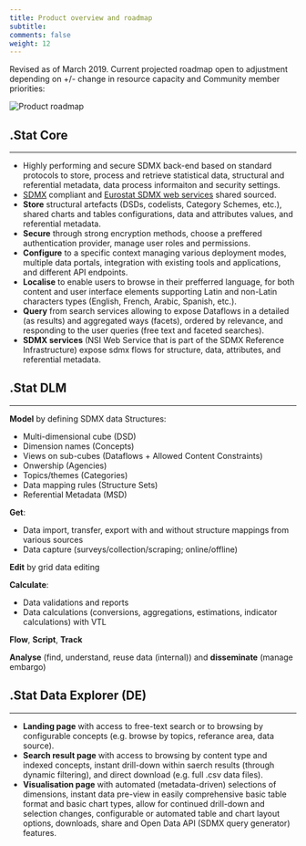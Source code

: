 ```yaml
---
title: Product overview and roadmap
subtitle: 
comments: false
weight: 12
---
```

Revised as of March 2019. Current projected roadmap open to adjustment depending on +/- change in resource capacity and Community member priorities:<br>

![Product roadmap](/images/Product_Roadmap.png)

## .Stat Core
---
* Highly performing and secure SDMX back-end based on standard protocols to store, process and retrieve statistical data, structural and referential metadata, data process informaiton and security settings.
* [SDMX](http://sdmx.org/) compliant and [Eurostat SDMX web services](https://ec.europa.eu/eurostat/web/sdmx-web-services) shared sourced.
* **Store** structural artefacts (DSDs, codelists, Category Schemes, etc.), shared charts and tables configurations, data and attributes values, and referential metadata.
* **Secure** through strong encryption methods, choose a preffered authentication provider, manage user roles and permissions.
* **Configure** to a specific context managing various deployment modes, multiple data portals, integration with existing tools and applications, and different API endpoints.
* **Localise** to enable users to browse in their prefferred language, for both content and user interface elements supporting Latin and non-Latin characters types (English, French, Arabic, Spanish, etc.).
* **Query** from search services allowing to expose Dataflows in a detailed (as results) and aggregated ways (facets), ordered by relevance, and responding to the user queries (free text and faceted searches).
* **SDMX services** (NSI Web Service that is part of the SDMX Reference Infrastructure) expose sdmx flows for structure, data, attributes, and referential metadata.

## .Stat DLM
---
**Model** by defining SDMX data Structures:<br>

* Multi-dimensional cube (DSD)
* Dimension names (Concepts)
* Views on sub-cubes (Dataflows + Allowed Content Constraints)
* Onwership (Agencies)
* Topics/themes (Categories)
* Data mapping rules (Structure Sets)
* Referential Metadata (MSD)

**Get**:<br>

* Data import, transfer, export with and without structure mappings from various sources
* Data capture (surveys/collection/scraping; online/offline)

**Edit** by grid data editing <br>

**Calculate**:<br>

* Data validations and reports
* Data calculations (conversions, aggregations, estimations, indicator calculations) with VTL

**Flow**, **Script**, **Track** <br>

**Analyse** (find, understand, reuse data (internal)) and **disseminate** (manage embargo)

## .Stat Data Explorer (DE)
---
* **Landing page** with access to free-text search or to browsing by configurable concepts (e.g. browse by topics, referance area, data source).
* **Search result page** with access to browsing by content type and indexed concepts, instant drill-down within saerch results (through dynamic filtering), and direct download (e.g. full .csv data files).
* **Visualisation page** with automated (metadata-driven) selections of dimensions, instant data pre-view in easily comprehensive basic table format and basic chart types, allow for continued drill-down and selection changes, configurable or automated table and chart layout options, downloads, share and Open Data API (SDMX query generator) features.
